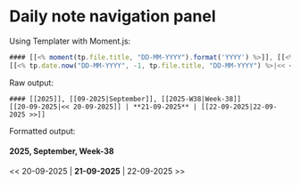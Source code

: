 # Daily note navigation panel
Using Templater with Moment.js:
```js
#### [[<% moment(tp.file.title, "DD-MM-YYYY").format('YYYY') %>]], [[<% moment(tp.file.title, "DD-MM-YYYY").format('MM-YYYY') %>|<% moment(tp.file.title, "DD-MM-YYYY").format('MMMM') %>]], [[<% moment(tp.file.title, "DD-MM-YYYY").format('YYYY-[W]WW') %>|<% moment(tp.file.title, "DD-MM-YYYY").format('[Week-]WW') %>]]
[[<% tp.date.now("DD-MM-YYYY", -1, tp.file.title, "DD-MM-YYYY") %>|<< <% tp.date.now("DD-MM-YYYY", -1, tp.file.title, "DD-MM-YYYY") %>]] | **<% moment(tp.file.title, "DD-MM-YYYY").format("DD-MM-YYYY") %>** | [[<% tp.date.now("DD-MM-YYYY", 1, tp.file.title, "DD-MM-YYYY") %>|<% tp.date.now("DD-MM-YYYY", 1, tp.file.title, "DD-MM-YYYY") %> >>]]
```
Raw output:
```
#### [[2025]], [[09-2025|September]], [[2025-W38|Week-38]]
[[20-09-2025|<< 20-09-2025]] | **21-09-2025** | [[22-09-2025|22-09-2025 >>]]
```
Formatted output:
#### 2025, September, Week-38
<< 20-09-2025 | **21-09-2025** | 22-09-2025 >>